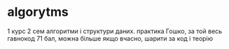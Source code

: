 # algorytms
1 курс 2 сем алгоритми і структури даних. практика Гошко, за той весь гавнокод 71 бал, можна більше якщо вчасно, шарити за код і теорію

